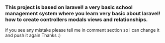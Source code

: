 <h3>This project is based on laravel! a very basic school management system where you learn very basic about laravel! how to create controllers modals views and relationships. </h3>

if you see any mistake please tell me in comment section so i can change it and push it again Thanks :)
